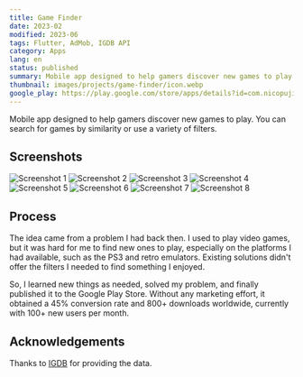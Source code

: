 ```yaml
---
title: Game Finder
date: 2023-02
modified: 2023-06
tags: Flutter, AdMob, IGDB API
category: Apps
lang: en
status: published
summary: Mobile app designed to help gamers discover new games to play. You can search for games by similarity or use a variety of filters.
thumbnail: images/projects/game-finder/icon.webp
google_play: https://play.google.com/store/apps/details?id=com.nicopujia.gamefinder
---
```


Mobile app designed to help gamers discover new games to play. You can search for games by similarity or use a variety of filters.

## Screenshots

![Screenshot 1]({static}/images/projects/game-finder/1.jpg)
![Screenshot 2]({static}/images/projects/game-finder/2.jpg)
![Screenshot 3]({static}/images/projects/game-finder/3.jpg)
![Screenshot 4]({static}/images/projects/game-finder/4.jpg)
![Screenshot 5]({static}/images/projects/game-finder/5.jpg)
![Screenshot 6]({static}/images/projects/game-finder/6.jpg)
![Screenshot 7]({static}/images/projects/game-finder/7.jpg)
![Screenshot 8]({static}/images/projects/game-finder/8.jpg)

## Process

The idea came from a problem I had back then. I used to play video games, but it was hard for me to find new ones to play, especially on the platforms I had available, such as the PS3 and retro emulators. Existing solutions didn't offer the filters I needed to find something I enjoyed.

So, I learned new things as needed, solved my problem, and finally published it to the Google Play Store. Without any marketing effort, it obtained a 45% conversion rate and 800+ downloads worldwide, currently with 100+ new users per month.

## Acknowledgements

Thanks to [IGDB](https://www.igdb.com/) for providing the data.